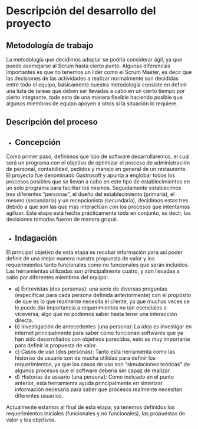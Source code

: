 # Descripción del desarrollo del proyecto
## Metodología de trabajo
La metodología que decidimos adoptar se podría considerar ágil, ya que puede asemejarse al Scrum hasta cierto punto. Algunas diferencias importantes es que no tenemos un líder como el Scrum Master, es decir que las decisiones de las actividades a realizar normalmente son decididas entre todo el equipo, básicamente nuestra metodología consiste en definir una lista de tareas que deben ser llevadas a cabo en un cierto tiempo por cierto integrante, todo esto de una manera flexible haciendo posible que algunos miembros de equipo apoyen a otros si la situación lo requiere.
## Descripción del proceso
* ## Concepción
Como primer paso, definimos que tipo de software desarrollaremos, el cual será un programa con el objetivo de optimizar el proceso de administración de personal, contabilidad, pedidos y manejo en general de un restaurante. El proyecto fue denominado Gastrosoft y apunta a englobar todos los procesos posibles que se llevan a cabo en este tipo de establecimientos en un solo programa para facilitar los mismos.
Seguidamente establecimos tres diferentes “personas”, el dueño del establecimiento (primaria), el mesero (secundaria) y un recepcionista (secundaria), decidimos estas tres debido a que son las que más interactúan con los procesos que intentamos agilizar.
Esta etapa está hecha prácticamente toda en conjunto, es decir, las decisiones tomadas fueron de manera grupal.
* ## Indagación
El principal objetivo de esta etapa es recabar información para así poder definir de una mejor manera nuestra propuesta de valor y los requerimientos tanto funcionales como no funcionales que serán incluidos. 
Las herramientas utilizadas son principalmente cuatro, y son llevadas a cabo por diferentes miembros del equipo:
* a)	Entrevistas (dos personas): una serie de diversas preguntas (específicas para cada persona definida anteriormente) con el propósito de que es lo que realmente necesita el cliente, ya que muchas veces se le puede dar importancia a requerimientos no tan esenciales o viceversa, algo que no podemos saber hasta tener una interacción directa.
* b)	Investigación de antecedentes (una persona): La idea es investigar en internet principalmente para saber como funcionan softwares que ya han sido desarrollados con objetivos parecidos, esto es muy importante para definir la propuesta de valor.
* c)	Casos de uso (dos personas): Tanto esta herramienta como las historias de usuario son de mucha utilidad para definir los requerimientos, ya que los casos de uso son “simulaciones teóricas” de algunos procesos que el software debería ser capaz de realizar.
* d)	Historias de usuario (una persona): Como indicado en el punto anterior, esta herramienta ayuda principalmente en sintetizar información necesaria para saber que procesos realmente necesitan diferentes usuarios.
  
Actualmente estamos al final de esta etapa, ya tenemos definidos los requerimientos iniciales (funcionales y no funcionales), las propuestas de valor y los objetivos.


